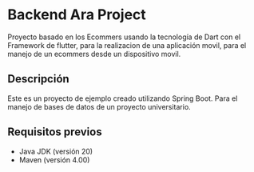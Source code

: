 # Backend Ara Project

Proyecto basado en los Ecommers usando la tecnología de Dart con el Framework de flutter, para la realizacion de una aplicación movil, para el manejo de un ecommers desde un dispositivo movil.

## Descripción

Este es un proyecto de ejemplo creado utilizando Spring Boot. Para el manejo de bases de datos de un proyecto universitario.

## Requisitos previos

- Java JDK (versión 20)
- Maven (versión 4.00)

